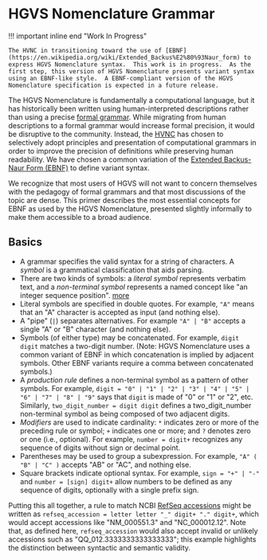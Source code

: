 # HGVS Nomenclature Grammar

!!! important inline end "Work In Progress"

    The HVNC in transitioning toward the use of [EBNF](https://en.wikipedia.org/wiki/Extended_Backus%E2%80%93Naur_form) to express HGVS Nomenclature syntax.  This work is in progress.  As the first step, this version of HGVS Nomenclature presents variant syntax using an EBNF-like style.  A EBNF-compliant version of the HGVS Nomenclature specification is expected in a future release.

The HGVS Nomenclature is fundamentally a computational language, but it has historically been written using human-interpreted descriptions rather than using a precise [formal grammar](https://en.wikipedia.org/wiki/Formal_grammar). While migrating from human descriptions to a formal grammar would increase formal precision, it would be disruptive to the community. Instead, the [HVNC](../hvnc.md) has chosen to selectively adopt principles and presentation of computational grammars in order to improve the precision of definitions while preserving human readability. We have chosen a common variation of the [Extended Backus-Naur Form (EBNF)](https://en.wikipedia.org/wiki/Extended_Backus%E2%80%93Naur_form) to define variant syntax.

We recognize that most users of HGVS will not want to concern themselves with the pedagogy of formal grammars and that most discussions of the topic are dense. This primer describes the most essential concepts for EBNF as used by the HGVS Nomenclature, presented slightly informally to make them accessible to a broad audience.

## Basics

- A grammar specifies the valid syntax for a string of characters. A _symbol_ is a grammatical classification that aids parsing.
- There are two kinds of symbols: a _literal symbol_ represents verbatim text, and a _non-terminal symbol_ represents a named concept like "an integer sequence position". [more](https://en.wikipedia.org/wiki/Terminal_and_nonterminal_symbols)
- Literal symbols are specified in double quotes. For example, `"A"` means that an "A" character is accepted as input (and nothing else).
- A "pipe" (`|`) separates alternatives. For example `"A" | "B"` accepts a single "A" or "B" character (and nothing else).
- Symbols (of either type) may be concatenated. For example, `digit digit` matches a two-digit number. (Note: HGVS Nomenclature uses a common variant of EBNF in which concatenation is implied by adjacent symbols. Other EBNF variants require a comma between concatenated symbols.)
- A _production rule_ defines a non-terminal symbol as a pattern of other symbols. For example, `digit = "0" | "1" | "2" | "3" | "4" | "5" | "6" | "7" | "8" | "9"` says that `digit` is made of "0" or "1" or "2", etc. Similarly, `two_digit_number = digit digit` defines a two_digit_number non-terminal symbol as being composed of two adjacent digits.
- _Modifiers_ are used to indicate cardinality: `*` indicates zero or more of the preceding rule or symbol; `+` indicates one or more; and `?` denotes zero or one (i.e., optional). For example, `number = digit+` recognizes any sequence of digits without sign or decimal point.
- Parentheses may be used to group a subexpression. For example, `"A" ( "B" | "C" )` accepts "AB" or "AC", and nothing else.
- Square brackets indicate optional syntax. For example, `sign = "+" | "-"` and `number = [sign] digit+` allow numbers to be defined as any sequence of digits, optionally with a single prefix sign.

Putting this all together, a rule to match NCBI [RefSeq accessions](https://support.nlm.nih.gov/knowledgebase/article/KA-03437/) might be written as `refseq_accession = letter letter "_" digit+ "." digit+`, which would accept accessions like "NM_000551.3" and "NC_000012.12". Note that, as defined here, `refseq_accession` would also accept invalid or unlikely accessions such as "QQ_012.3333333333333333"; this example highlights the distinction between syntactic and semantic validity.
